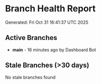 # Branch Health Report
Generated: Fri Oct 31 16:41:37 UTC 2025

## Active Branches
- **main** - 16 minutes ago by Dashboard Bot

## Stale Branches (>30 days)
No stale branches found
